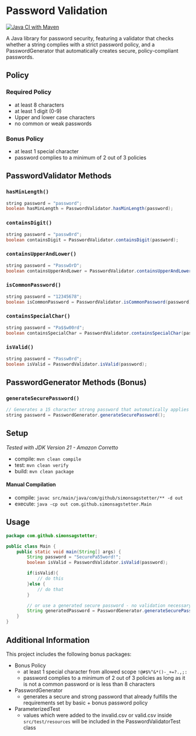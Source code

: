 # Password Validation
[![Java CI with Maven](https://github.com/simonsagstetter/password-validation/actions/workflows/ci.yml/badge.svg?branch=main)](https://github.com/simonsagstetter/password-validation/actions/workflows/ci.yml)

A Java library for password security, featuring a validator that checks whether a string complies with a strict password policy, and a PasswordGenerator that automatically creates secure, policy-compliant passwords.
## Policy

### Required Policy

- at least 8 characters
- at least 1 digit (0-9)
- Upper and lower case characters
- no common or weak passwords

### Bonus Policy

- at least 1 special character
- password complies to a minimum of 2 out of 3 policies

## PasswordValidator Methods

### `hasMinLength()`

```java
string password = "password";
boolean hasMinLength = PasswordValidator.hasMinLength(password);
```

### `containsDigit()`

```java
string password = "passw0rd";
boolean containsDigit = PasswordValidator.containsDigit(password);
```

### `containsUpperAndLower()`

```java
string password = "PasswÖrD";
boolean containsUpperAndLower = PasswordValidator.containsUpperAndLower(password);
```

### `isCommonPassword()`

```java
string password = "12345678";
boolean isCommonPassword = PasswordValidator.isCommonPassword(password);
```

### `containsSpecialChar()`

```java
string password = "Pa$$w00rd";
boolean containsSpecialChar = PasswordValidator.containsSpecialChar(password);
```

### `isValid()`

```java
string password = "Passw0rd";
boolean isValid = PasswordValidator.isValid(password);
```

## PasswordGenerator Methods (Bonus)

### `generateSecurePassword()`

```java
// Generates a 15 character strong password that automatically applies to the password policy
string password = PasswordGenerator.generateSecurePassword();
```

## Setup
*Tested with JDK Version 21 - Amazon Corretto*

- compile: `mvn clean compile`
- test: `mvn clean verify`
- build: `mvn clean package `

#### Manual Compilation

 - compile: `javac src/main/java/com/github/simonsagstetter/** -d out`
 - execute: `java -cp out com.github.simonsagstetter.Main`

## Usage

```java
package com.github.simonsagstetter;

public class Main {
    public static void main(String[] args) {
        String password = "SecurePa55word!";
        boolean isValid = PasswordValidator.isValid(password);

        if(isValid){
            // do this
        }else {
            // do that
        }

        // or use a generated secure password - no validation necessary
        String generatedPassword = PasswordGenerator.generateSecurePassword();
    }
}

```

## Additional Information

This project includes the following bonus packages:

- Bonus Policy
  - at least 1 special character from allowed scope `!@#$%^&*()-_+=?.,;:`
  - password complies to a minimum of 2 out of 3 policies as long as it is not a common password or is less than 8 characters
- PasswordGenerator
  - generates a secure and strong password that already fulfills the requirements set by basic + bonus password policy
- ParameterizedTest
  - values which were added to the invalid.csv or valid.csv inside `src/test/resources` will be included in the PasswordValidatorTest class 